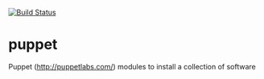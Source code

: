 [![Build Status](https://travis-ci.org/garethahealy/puppet.svg?branch=master)](https://travis-ci.org/garethahealy/puppet)

# puppet
Puppet (http://puppetlabs.com/) modules to install a collection of software
